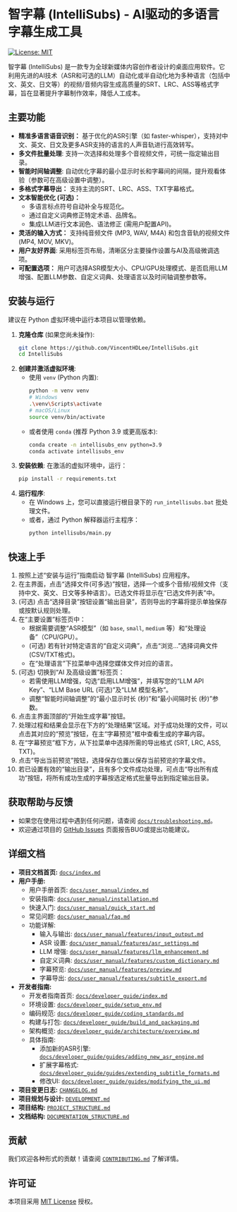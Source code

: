 # 智字幕 (IntelliSubs) - AI驱动的多语言字幕生成工具

[![License: MIT](https://img.shields.io/badge/License-MIT-yellow.svg)](LICENSE)

智字幕 (IntelliSubs) 是一款专为全球新媒体内容创作者设计的桌面应用软件。它利用先进的AI技术（ASR和可选的LLM）自动化或半自动化地为多种语言（包括中文、英文、日文等）的视频/音频内容生成高质量的SRT、LRC、ASS等格式字幕，旨在显著提升字幕制作效率，降低人工成本。

## 主要功能

*   **精准多语言语音识别：** 基于优化的ASR引擎（如 faster-whisper），支持对中文、英文、日文及更多ASR支持的语言的人声音轨进行高效转写。
*   **多文件批量处理**: 支持一次选择和处理多个音视频文件，可统一指定输出目录。
*   **智能时间轴调整**: 自动优化字幕的最小显示时长和字幕间的间隔，提升观看体验（参数可在高级设置中调整）。
*   **多格式字幕导出：** 支持主流的SRT、LRC、ASS、TXT字幕格式。
*   **文本智能优化 (可选)：**
    *   多语言标点符号自动补全与规范化。
    *   通过自定义词典修正特定术语、品牌名。
    *   集成LLM进行文本润色、语法修正 (需用户配置API)。
*   **灵活的输入方式：** 支持纯音频文件 (MP3, WAV, M4A) 和包含音轨的视频文件 (MP4, MOV, MKV)。
*   **用户友好界面**: 采用标签页布局，清晰区分主要操作设置与AI及高级微调选项。
*   **可配置选项：** 用户可选择ASR模型大小、CPU/GPU处理模式、是否启用LLM增强、配置LLM参数、自定义词典、处理语言以及时间轴调整参数等。

## 安装与运行

建议在 Python 虚拟环境中运行本项目以管理依赖。

1.  **克隆仓库** (如果您尚未操作):
    ```bash
    git clone https://github.com/VincentHDLee/IntelliSubs.git
    cd IntelliSubs
    ```
2.  **创建并激活虚拟环境**:
    *   使用 `venv` (Python 内置):
        ```bash
        python -m venv venv
        # Windows
        .\venv\Scripts\activate
        # macOS/Linux
        source venv/bin/activate
        ```
    *   或者使用 `conda` (推荐 Python 3.9 或更高版本):
        ```bash
        conda create -n intellisubs_env python=3.9
        conda activate intellisubs_env
        ```
3.  **安装依赖**:
    在激活的虚拟环境中，运行：
    ```bash
    pip install -r requirements.txt
    ```
4.  **运行程序**:
    *   在 Windows 上，您可以直接运行根目录下的 `run_intellisubs.bat` 批处理文件。
    *   或者，通过 Python 解释器运行主程序：
        ```bash
        python intellisubs/main.py
        ```

## 快速上手

1.  按照上述“安装与运行”指南启动 智字幕 (IntelliSubs) 应用程序。
2.  在主界面，点击“选择文件(可多选)”按钮，选择一个或多个音频/视频文件（支持中文、英文、日文等多种语言）。已选文件将显示在“已选文件列表”中。
3.  (可选) 点击“选择目录”按钮设置“输出目录”，否则导出的字幕将提示单独保存或按默认规则处理。
4.  在“主要设置”标签页中：
    *   根据需要调整“ASR模型”（如 `base`, `small`, `medium` 等）和“处理设备”（CPU/GPU）。
    *   (可选) 若有针对特定语言的“自定义词典”，点击“浏览...”选择词典文件 (CSV/TXT格式)。
    *   在“处理语言”下拉菜单中选择您媒体文件对应的语言。
5.  (可选) 切换到“AI 及高级设置”标签页：
    *   若需使用LLM增强，勾选“启用LLM增强”，并填写您的“LLM API Key”、“LLM Base URL (可选)”及“LLM 模型名称”。
    *   调整“智能时间轴调整”的“最小显示时长 (秒)”和“最小间隔时长 (秒)”参数。
6.  点击主界面顶部的“开始生成字幕”按钮。
7.  处理过程和结果会显示在下方的“处理结果”区域。对于成功处理的文件，可以点击其对应的“预览”按钮，在主“字幕预览”框中查看生成的字幕内容。
8.  在“字幕预览”框下方，从下拉菜单中选择所需的导出格式 (SRT, LRC, ASS, TXT)。
9.  点击“导出当前预览”按钮，选择保存位置以保存当前预览的字幕文件。
10. 若已设置有效的“输出目录”，且有多个文件成功处理，可点击“导出所有成功”按钮，将所有成功生成的字幕按选定格式批量导出到指定输出目录。

## 获取帮助与反馈

*   如果您在使用过程中遇到任何问题，请查阅 [`docs/troubleshooting.md`](docs/troubleshooting.md:1)。
*   欢迎通过项目的 [GitHub Issues](https://github.com/VincentHDLee/IntelliSubs/issues) 页面报告BUG或提出功能建议。

## 详细文档

*   **项目文档首页:** [`docs/index.md`](docs/index.md:1)
*   **用户手册:**
    *   用户手册首页: [`docs/user_manual/index.md`](docs/user_manual/index.md:1)
    *   安装指南: [`docs/user_manual/installation.md`](docs/user_manual/installation.md:1)
    *   快速入门: [`docs/user_manual/quick_start.md`](docs/user_manual/quick_start.md:1)
    *   常见问题: [`docs/user_manual/faq.md`](docs/user_manual/faq.md:1)
    *   功能详解:
        *   输入与输出: [`docs/user_manual/features/input_output.md`](docs/user_manual/features/input_output.md:1)
        *   ASR 设置: [`docs/user_manual/features/asr_settings.md`](docs/user_manual/features/asr_settings.md:1)
        *   LLM 增强: [`docs/user_manual/features/llm_enhancement.md`](docs/user_manual/features/llm_enhancement.md:1)
        *   自定义词典: [`docs/user_manual/features/custom_dictionary.md`](docs/user_manual/features/custom_dictionary.md:1)
        *   字幕预览: [`docs/user_manual/features/preview.md`](docs/user_manual/features/preview.md:1)
        *   字幕导出: [`docs/user_manual/features/subtitle_export.md`](docs/user_manual/features/subtitle_export.md:1)
*   **开发者指南:**
    *   开发者指南首页: [`docs/developer_guide/index.md`](docs/developer_guide/index.md:1)
    *   环境设置: [`docs/developer_guide/setup_env.md`](docs/developer_guide/setup_env.md:1)
    *   编码规范: [`docs/developer_guide/coding_standards.md`](docs/developer_guide/coding_standards.md:1)
    *   构建与打包: [`docs/developer_guide/build_and_packaging.md`](docs/developer_guide/build_and_packaging.md:1)
    *   架构概览: [`docs/developer_guide/architecture/overview.md`](docs/developer_guide/architecture/overview.md:1)
    *   具体指南:
        *   添加新的ASR引擎: [`docs/developer_guide/guides/adding_new_asr_engine.md`](docs/developer_guide/guides/adding_new_asr_engine.md:1)
        *   扩展字幕格式: [`docs/developer_guide/guides/extending_subtitle_formats.md`](docs/developer_guide/guides/extending_subtitle_formats.md:1)
        *   修改UI: [`docs/developer_guide/guides/modifying_the_ui.md`](docs/developer_guide/guides/modifying_the_ui.md:1)
*   **项目变更日志:** [`CHANGELOG.md`](CHANGELOG.md:1)
*   **项目规划与设计:** [`DEVELOPMENT.md`](DEVELOPMENT.md:1)
*   **项目结构:** [`PROJECT_STRUCTURE.md`](PROJECT_STRUCTURE.md:1)
*   **文档结构:** [`DOCUMENTATION_STRUCTURE.md`](DOCUMENTATION_STRUCTURE.md:1)

## 贡献

我们欢迎各种形式的贡献！请查阅 [`CONTRIBUTING.md`](CONTRIBUTING.md:1) 了解详情。

## 许可证

本项目采用 [MIT License](LICENSE) 授权。